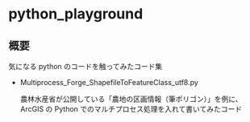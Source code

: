
# python_playground


## 概要

気になる python のコードを触ってみたコード集

- Multiprocess_Forge_ShapefileToFeatureClass_utf8.py

  農林水産省が公開している「農地の区画情報（筆ポリゴン）」を例に、ArcGIS の Python でのマルチプロセス処理を入れて書いてみたコード
